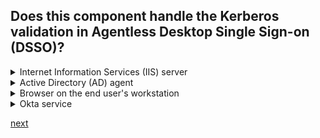 ## Does this component handle the Kerberos validation in Agentless Desktop Single Sign-on (DSSO)?


<details>
  <summary>Internet Information Services (IIS) server</summary>
<p>
  No
</p>
</details>

<details>
  <summary>Active Directory (AD) agent</summary>
<p>
  No
</p>
</details>

<details>
  <summary>Browser on the end user's workstation</summary>
<p>
  No
</p>
</details>

<details>
  <summary>Okta service</summary>
<p>
  Yes
</p>
</details>


[next](31.md)
